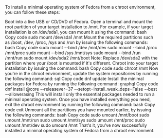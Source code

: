 To install a minimal operating system of Fedora from a chroot environment, you can follow these steps:

Boot into a live USB or CD/DVD of Fedora.
Open a terminal and mount the root partition of your target installation to /mnt. For example, if your target installation is on /dev/sda1, you can mount it using the command:
bash
Copy code
sudo mount /dev/sda1 /mnt
Mount the required partitions such as /boot, /dev, /proc, /sys and /run by issuing the following commands:
bash
Copy code
sudo mount --bind /dev /mnt/dev
sudo mount --bind /proc /mnt/proc
sudo mount --bind /sys /mnt/sys
sudo mount --bind /run /mnt/run
sudo mount /dev/sda2 /mnt/boot
Note: Replace /dev/sda2 with the partition where your /boot is mounted if it's different.
Chroot into your target installation by issuing the command:
bash
Copy code
sudo chroot /mnt
Now you're in the chroot environment, update the system repositories by running the following command:
sql
Copy code
dnf update
Install the minimal packages for Fedora by running the following command:
graphql
Copy code
dnf install @core --releasever=37 --setopt=install_weak_deps=False --best --allowerasing
This will install only the essential packages needed to run a minimal operating system.
Once you have installed everything you need, exit the chroot environment by running the following command:
bash
Copy code
exit
Unmount all the partitions you have mounted earlier, by issuing the following commands:
bash
Copy code
sudo umount /mnt/boot
sudo umount /mnt/run
sudo umount /mnt/sys
sudo umount /mnt/proc
sudo umount /mnt/dev
sudo umount /mnt
That's it, you've now successfully installed a minimal operating system of Fedora from a chroot environment.
